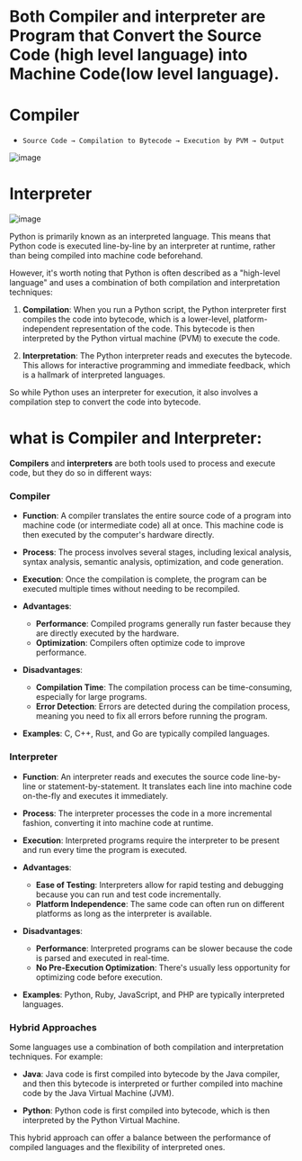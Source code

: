 # Both Compiler and interpreter are Program that Convert the Source Code (high level language) into Machine Code(low level language). 

# Compiler

- `Source Code → Compilation to Bytecode → Execution by PVM → Output`


![image](https://github.com/user-attachments/assets/22a91190-b8a6-4cf3-8879-dbadddbb5441)

# Interpreter
![image](https://github.com/user-attachments/assets/dae1e1f6-6ca9-4004-8522-b8c898155617)



Python is primarily known as an interpreted language. This means that Python code is executed line-by-line by an interpreter at runtime, rather than being compiled into machine code beforehand.

However, it's worth noting that Python is often described as a "high-level language" and uses a combination of both compilation and interpretation techniques:

1. **Compilation**: When you run a Python script, the Python interpreter first compiles the code into bytecode, which is a lower-level, platform-independent representation of the code. This bytecode is then interpreted by the Python virtual machine (PVM) to execute the code.

2. **Interpretation**: The Python interpreter reads and executes the bytecode. This allows for interactive programming and immediate feedback, which is a hallmark of interpreted languages.

So while Python uses an interpreter for execution, it also involves a compilation step to convert the code into bytecode.


# what is Compiler and Interpreter:

**Compilers** and **interpreters** are both tools used to process and execute code, but they do so in different ways:

### Compiler

- **Function**: A compiler translates the entire source code of a program into machine code (or intermediate code) all at once. This machine code is then executed by the computer's hardware directly.
  
- **Process**: The process involves several stages, including lexical analysis, syntax analysis, semantic analysis, optimization, and code generation.
  
- **Execution**: Once the compilation is complete, the program can be executed multiple times without needing to be recompiled.
  
- **Advantages**:
  - **Performance**: Compiled programs generally run faster because they are directly executed by the hardware.
  - **Optimization**: Compilers often optimize code to improve performance.
  
- **Disadvantages**:
  - **Compilation Time**: The compilation process can be time-consuming, especially for large programs.
  - **Error Detection**: Errors are detected during the compilation process, meaning you need to fix all errors before running the program.

- **Examples**: C, C++, Rust, and Go are typically compiled languages.

### Interpreter

- **Function**: An interpreter reads and executes the source code line-by-line or statement-by-statement. It translates each line into machine code on-the-fly and executes it immediately.

- **Process**: The interpreter processes the code in a more incremental fashion, converting it into machine code at runtime.

- **Execution**: Interpreted programs require the interpreter to be present and run every time the program is executed.
  
- **Advantages**:
  - **Ease of Testing**: Interpreters allow for rapid testing and debugging because you can run and test code incrementally.
  - **Platform Independence**: The same code can often run on different platforms as long as the interpreter is available.

- **Disadvantages**:
  - **Performance**: Interpreted programs can be slower because the code is parsed and executed in real-time.
  - **No Pre-Execution Optimization**: There's usually less opportunity for optimizing code before execution.

- **Examples**: Python, Ruby, JavaScript, and PHP are typically interpreted languages.

### Hybrid Approaches

Some languages use a combination of both compilation and interpretation techniques. For example:

- **Java**: Java code is first compiled into bytecode by the Java compiler, and then this bytecode is interpreted or further compiled into machine code by the Java Virtual Machine (JVM).

- **Python**: Python code is first compiled into bytecode, which is then interpreted by the Python Virtual Machine.

This hybrid approach can offer a balance between the performance of compiled languages and the flexibility of interpreted ones.
